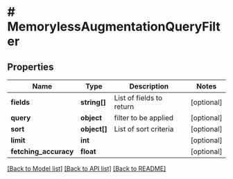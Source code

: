 # # MemorylessAugmentationQueryFilter

## Properties

Name | Type | Description | Notes
------------ | ------------- | ------------- | -------------
**fields** | **string[]** | List of fields to return | [optional]
**query** | **object** | filter to be applied | [optional]
**sort** | **object[]** | List of sort criteria | [optional]
**limit** | **int** |  | [optional]
**fetching_accuracy** | **float** |  | [optional]

[[Back to Model list]](../../README.md#models) [[Back to API list]](../../README.md#endpoints) [[Back to README]](../../README.md)
